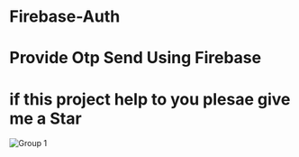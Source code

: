 # Firebase-Auth
# Provide Otp Send Using Firebase
# if this project help to you plesae give me a Star
![Group 1](https://user-images.githubusercontent.com/38308526/86510128-ad9e3b00-be0a-11ea-894b-020458171232.jpg)
